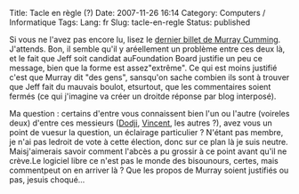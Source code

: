 Title: Tacle en règle (?)
Date: 2007-11-26 16:14
Category: Computers / Informatique
Tags:
Lang: fr
Slug: tacle-en-regle
Status: published

Si vous ne l'avez pas encore lu, lisez le [dernier billet de Murray Cumming](\%22http://www.murrayc.com/blog/permalink/2007/11/26/gnome-board-2007-candidates-the-bad/\%22). J'attends. Bon, il semble qu'il y aréellement un problème entre ces deux là, et le fait que Jeff soit candidat auFoundation Board justifie un peu ce message, bien que la forme est assez"extrême". Ce qui est moins justifié c'est que Murray dit "des gens", sansqu'on sache combien ils sont à trouver que Jeff fait du mauvais boulot, etsurtout, que les commentaires soient fermés (ce qui j'imagine va créer un droitde réponse par blog interposé).

Ma question : certains d'entre vous connaissent bien l'un ou l'autre (voireles deux) d'entre ces messieurs ([Dodji](\%22http://www.seketeli.org/dodji/\%22), [Vincent](\%22http://www.vuntz.net\%22), les autres ?), avez vous un point de vuesur la question, un éclairage particulier ? N'étant pas membre, je n'ai pas ledroit de vote à cette élection, donc sur ce plan là je suis neutre. Maisj'aimerais savoir comment l'abcès a pu grossir à ce point avant qu'il ne crève.Le logiciel libre ce n'est pas le monde des bisounours, certes, mais commentpeut on en arriver là ? Que les propos de Murray soient justifiés ou pas, jesuis choqué...
